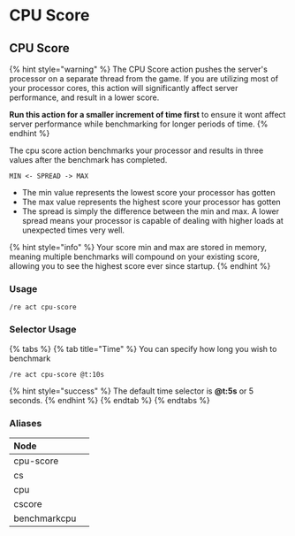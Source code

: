 # CPU Score

## CPU Score

{% hint style="warning" %}
The CPU Score action pushes the server's processor on a separate thread from the game. If you are utilizing most of your processor cores, this action will significantly affect server performance, and result in a lower score. 

**Run this action for a smaller increment of time first** to ensure it wont affect server performance while benchmarking for longer periods of time.
{% endhint %}

The cpu score action benchmarks your processor and results in three values after the benchmark has completed. 

`MIN <- SPREAD -> MAX`

* The min value represents the lowest score your processor has gotten
* The max value represents the highest score your processor has gotten
* The spread is simply the difference between the min and max. A lower spread means your processor is capable of dealing with higher loads at unexpected times very well.

{% hint style="info" %}
Your score min and max are stored in memory, meaning multiple benchmarks will compound on your existing score, allowing you to see the highest score ever since startup.
{% endhint %}

### Usage

```text
/re act cpu-score
```

### Selector Usage

{% tabs %}
{% tab title="Time" %}
You can specify how long you wish to benchmark

```text
/re act cpu-score @t:10s
```

{% hint style="success" %}
The default time selector is **@t:5s** or 5 seconds.
{% endhint %}
{% endtab %}
{% endtabs %}

### Aliases

| Node |  |
| :--- | :--- |
| cpu-score |  |
| cs |  |
| cpu |  |
| cscore |  |
| benchmarkcpu |  |

